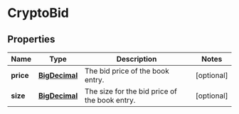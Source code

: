 
# CryptoBid

## Properties
Name | Type | Description | Notes
------------ | ------------- | ------------- | -------------
**price** | [**BigDecimal**](BigDecimal.md) | The bid price of the book entry. |  [optional]
**size** | [**BigDecimal**](BigDecimal.md) | The size for the bid price of the book entry. |  [optional]



